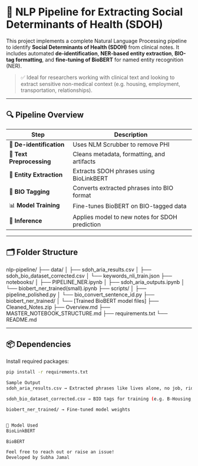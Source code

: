 # 🧠 NLP Pipeline for Extracting Social Determinants of Health (SDOH)

This project implements a complete Natural Language Processing pipeline to identify **Social Determinants of Health (SDOH)** from clinical notes. It includes automated **de-identification**, **NER-based entity extraction**, **BIO-tag formatting**, and **fine-tuning of BioBERT** for named entity recognition (NER).

> ✅ Ideal for researchers working with clinical text and looking to extract sensitive non-medical context (e.g. housing, employment, transportation, relationships).

---

## 🔍 Pipeline Overview

| Step | Description |
|------|-------------|
| 🧽 **De-identification** | Uses NLM Scrubber to remove PHI |
| 🧹 **Text Preprocessing** | Cleans metadata, formatting, and artifacts |
| 🧠 **Entity Extraction** | Extracts SDOH phrases using BioLinkBERT |
| 🧾 **BIO Tagging** | Converts extracted phrases into BIO format |
| 📊 **Model Training** | Fine-tunes BioBERT on BIO-tagged data |
| 🚀 **Inference** | Applies model to new notes for SDOH prediction |

---

## 🗂️ Folder Structure

nlp-pipeline/ ├── data/ │ ├── sdoh_aria_results.csv │ ├── sdoh_bio_dataset_corrected.csv │ └── keywords_nli_train.json ├── notebooks/ │ ├── PIPELINE_NER.ipynb │ ├── sdoh_aria_outputs.ipynb │ └── biobert_ner_trained(small).ipynb ├── scripts/ │ ├── pipeline_polished.py │ └── bio_convert_sentence_id.py ├── biobert_ner_trained/ │ └── [Trained BioBERT model files] ├── Cleaned_Notes.zip ├── Overview.md ├── MASTER_NOTEBOOK_STRUCTURE.md ├── requirements.txt └── README.md


---

## 📦 Dependencies

Install required packages:

```bash
pip install -r requirements.txt

Sample Output
sdoh_aria_results.csv → Extracted phrases like lives alone, no job, rides metro

sdoh_bio_dataset_corrected.csv → BIO tags for training (e.g. B-Housing, I-Housing)

biobert_ner_trained/ → Fine-tuned model weights


🧠 Model Used
BioLinkBERT

BioBERT

Feel free to reach out or raise an issue! 
Developed by Subha Jamal


